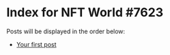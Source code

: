 # Index for NFT World #7623
Posts will be displayed in the order below:

- [Your first post](./001-first.md)

